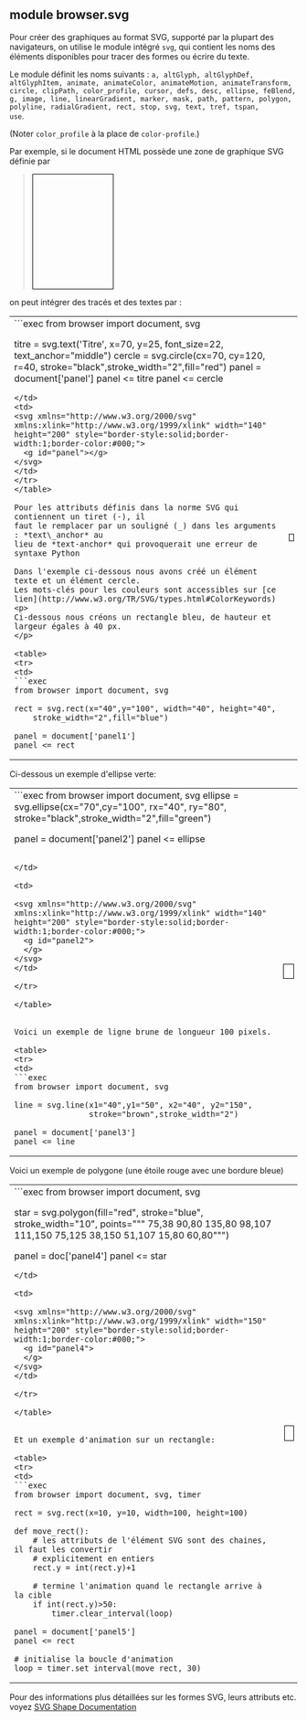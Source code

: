 module **browser.svg**
----------------------

Pour créer des graphiques au format SVG, supporté par la plupart des
navigateurs, on utilise le module intégré `svg`, qui contient les noms des
éléments disponibles pour tracer des formes ou écrire du texte.

Le module définit les noms suivants : <code>a, altGlyph, altGlyphDef, altGlyphItem,
animate, animateColor, animateMotion, animateTransform, circle, clipPath,
color_profile, cursor, defs, desc, ellipse, feBlend, g, image, line,
linearGradient, marker, mask, path, pattern, polygon, polyline, radialGradient,
rect, stop, svg, text, tref, tspan, use</code>.

(Noter `color_profile` à la place de `color-profile`.)

Par exemple, si le document HTML possède une zone de graphique SVG définie par 

>    <svg xmlns="http://www.w3.org/2000/svg" xmlns:xlink="http://www.w3.org/1999/xlink" 
>        width="140" height="200" style="border-style:solid;border-width:1;border-color:#000;">
>      <g id="panel"></g>
>    </svg>

on peut intégrer des tracés et des textes par :

<table>
<tr>
<td>
```exec
from browser import document, svg

titre = svg.text('Titre', x=70, y=25, font_size=22,
                 text_anchor="middle")
cercle = svg.circle(cx=70, cy=120, r=40,
                    stroke="black",stroke_width="2",fill="red")
panel = document['panel']
panel <= titre
panel <= cercle
```
</td>
<td>
<svg xmlns="http://www.w3.org/2000/svg" xmlns:xlink="http://www.w3.org/1999/xlink" width="140" height="200" style="border-style:solid;border-width:1;border-color:#000;">
  <g id="panel"></g>
</svg>
</td>
</tr>
</table>

Pour les attributs définis dans la norme SVG qui contiennent un tiret (-), il
faut le remplacer par un souligné (_) dans les arguments : *text\_anchor* au 
lieu de *text-anchor* qui provoquerait une erreur de syntaxe Python

Dans l'exemple ci-dessous nous avons créé un élément texte et un élément cercle.
Les mots-clés pour les couleurs sont accessibles sur [ce lien](http://www.w3.org/TR/SVG/types.html#ColorKeywords)
<p>
Ci-dessous nous créons un rectangle bleu, de hauteur et largeur égales à 40 px.
</p>

<table>
<tr>
<td>
```exec
from browser import document, svg

rect = svg.rect(x="40",y="100", width="40", height="40",
    stroke_width="2",fill="blue")

panel = document['panel1']
panel <= rect
```
</td>

<td>

<svg xmlns="http://www.w3.org/2000/svg" xmlns:xlink="http://www.w3.org/1999/xlink" width="140" height="200" style="border-style:solid;border-width:1;border-color:#000;">
  <g id="panel1">
  </g>
</svg>
</td>

</tr>

</table>

Ci-dessous un exemple d'ellipse verte:

<table>
<tr>
<td>
```exec
from browser import document, svg
ellipse = svg.ellipse(cx="70",cy="100", rx="40", ry="80",
    stroke="black",stroke_width="2",fill="green")

panel = document['panel2']
panel <= ellipse
```

</td>

<td>

<svg xmlns="http://www.w3.org/2000/svg" xmlns:xlink="http://www.w3.org/1999/xlink" width="140" height="200" style="border-style:solid;border-width:1;border-color:#000;">
  <g id="panel2">
  </g>
</svg>
</td>

</tr>

</table>


Voici un exemple de ligne brune de longueur 100 pixels.

<table>
<tr>
<td>
```exec
from browser import document, svg

line = svg.line(x1="40",y1="50", x2="40", y2="150",
                stroke="brown",stroke_width="2")

panel = document['panel3']
panel <= line
```
</td>

<td>

<svg xmlns="http://www.w3.org/2000/svg" xmlns:xlink="http://www.w3.org/1999/xlink" width="140" height="200" style="border-style:solid;border-width:1;border-color:#000;">
  <g id="panel3">
  </g>
</svg>
</td>

</tr>

</table>



Voici un exemple de polygone (une étoile rouge avec une bordure bleue)

<table>
<tr>
<td>
```exec
from browser import document, svg

star = svg.polygon(fill="red", stroke="blue", stroke_width="10",
                   points=""" 75,38  90,80  135,80  98,107
                             111,150 75,125  38,150 51,107
                              15,80  60,80""")

panel = doc['panel4']
panel <= star
```
</td>

<td>

<svg xmlns="http://www.w3.org/2000/svg" xmlns:xlink="http://www.w3.org/1999/xlink" width="150" height="200" style="border-style:solid;border-width:1;border-color:#000;">
  <g id="panel4">
  </g>
</svg>
</td>

</tr>

</table>


Et un exemple d'animation sur un rectangle:

<table>
<tr>
<td>
```exec
from browser import document, svg, timer

rect = svg.rect(x=10, y=10, width=100, height=100)

def move_rect():
    # les attributs de l'élément SVG sont des chaines, il faut les convertir
    # explicitement en entiers
    rect.y = int(rect.y)+1
    
    # termine l'animation quand le rectangle arrive à la cible
    if int(rect.y)>50:
        timer.clear_interval(loop)

panel = document['panel5']
panel <= rect

# initialise la boucle d'animation
loop = timer.set_interval(move_rect, 30)
```
</td>

<td>

<svg id="panel5" xmlns="http://www.w3.org/2000/svg" viewPort="0 0 120 120" width="120" height="200" style="border-style:solid;border-width:1;border-color:#000;">
</svg>
</td>

</tr>

</table>

Pour des informations plus détaillées sur les formes SVG, leurs attributs etc. voyez 
[SVG Shape Documentation](http://www.w3.org/TR/SVG/shapes.html)
